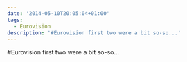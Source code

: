 ```yaml
---
date: '2014-05-10T20:05:04+01:00'
tags:
  - Eurovision
description: '#Eurovision first two were a bit so-so...'
---
```

#Eurovision first two were a bit so-so...
